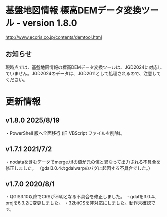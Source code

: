 # 基盤地図情報 標高DEMデータ変換ツール - version 1.8.0

http://www.ecoris.co.jp/contents/demtool.html

## お知らせ
現時点では、基盤地図情報の標高DEMデータ変換ツールは、JGD2024に対応していません。JGD2024のデータは、JGD2011として処理されるので、注意してください。

# 更新情報

## v1.8.0 2025/8/19
・PowerShell 版へ全面移行 (旧 VBScript ファイルを削除)。

## v1.7.1 2021/7/2
・nodataを含むデータでmerge.tifの値が元の値と異なって出力される不具合を修正しました。
（gdal3.0.4のgdalwarpのバグに起因する不具合でした。）

## v1.7.0 2020/8/1
・QGIS3.10以降でCRSが不明となる不具合を修正しました。
・gdalを3.0.4、projを6.3.2に変更しました。
・32bitOSを非対応にしました。動作未確認です。
